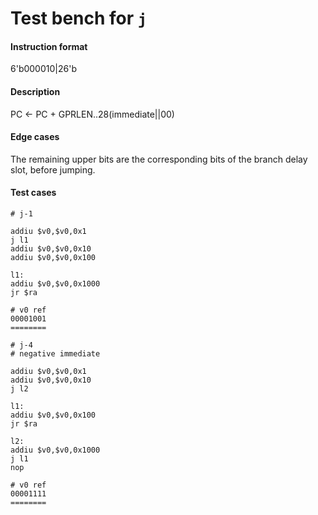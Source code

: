 # Test bench for `j`

#### Instruction format

6'b000010|26'b<immediate>

#### Description

PC <- PC + GPRLEN..28(immediate||00)

#### Edge cases

The remaining upper bits are the corresponding bits of the branch delay slot, before jumping.

#### Test cases

```assembly
# j-1

addiu $v0,$v0,0x1
j l1
addiu $v0,$v0,0x10
addiu $v0,$v0,0x100

l1:
addiu $v0,$v0,0x1000
jr $ra

# v0 ref
00001001
========
```

```assembly
# j-4
# negative immediate

addiu $v0,$v0,0x1
addiu $v0,$v0,0x10
j l2

l1:
addiu $v0,$v0,0x100
jr $ra

l2:
addiu $v0,$v0,0x1000
j l1
nop

# v0 ref
00001111
========
```
